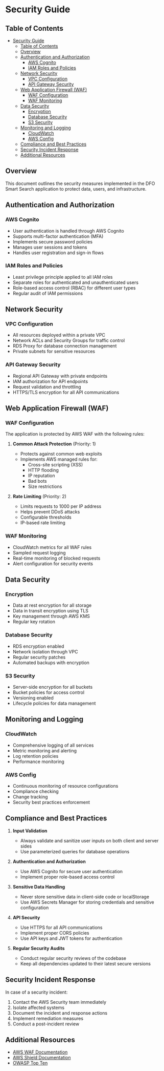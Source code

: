 # Security Guide

## Table of Contents

- [Security Guide](#security-guide)
  - [Table of Contents](#table-of-contents)
  - [Overview](#overview)
  - [Authentication and Authorization](#authentication-and-authorization)
    - [AWS Cognito](#aws-cognito)
    - [IAM Roles and Policies](#iam-roles-and-policies)
  - [Network Security](#network-security)
    - [VPC Configuration](#vpc-configuration)
    - [API Gateway Security](#api-gateway-security)
  - [Web Application Firewall (WAF)](#web-application-firewall-waf)
    - [WAF Configuration](#waf-configuration)
    - [WAF Monitoring](#waf-monitoring)
  - [Data Security](#data-security)
    - [Encryption](#encryption)
    - [Database Security](#database-security)
    - [S3 Security](#s3-security)
  - [Monitoring and Logging](#monitoring-and-logging)
    - [CloudWatch](#cloudwatch)
    - [AWS Config](#aws-config)
  - [Compliance and Best Practices](#compliance-and-best-practices)
  - [Security Incident Response](#security-incident-response)
  - [Additional Resources](#additional-resources)

## Overview

This document outlines the security measures implemented in the DFO Smart Search application to protect data, users, and infrastructure.

## Authentication and Authorization

### AWS Cognito

- User authentication is handled through AWS Cognito
- Supports multi-factor authentication (MFA)
- Implements secure password policies
- Manages user sessions and tokens
- Handles user registration and sign-in flows

### IAM Roles and Policies

- Least privilege principle applied to all IAM roles
- Separate roles for authenticated and unauthenticated users
- Role-based access control (RBAC) for different user types
- Regular audit of IAM permissions

## Network Security

### VPC Configuration

- All resources deployed within a private VPC
- Network ACLs and Security Groups for traffic control
- RDS Proxy for database connection management
- Private subnets for sensitive resources

### API Gateway Security

- Regional API Gateway with private endpoints
- IAM authorization for API endpoints
- Request validation and throttling
- HTTPS/TLS encryption for all API communications

## Web Application Firewall (WAF)

### WAF Configuration

The application is protected by AWS WAF with the following rules:

1. **Common Attack Protection** (Priority: 1)
   - Protects against common web exploits
   - Implements AWS managed rules for:
     - Cross-site scripting (XSS)
     - HTTP flooding
     - IP reputation
     - Bad bots
     - Size restrictions

2. **Rate Limiting** (Priority: 2)
   - Limits requests to 1000 per IP address
   - Helps prevent DDoS attacks
   - Configurable thresholds
   - IP-based rate limiting

### WAF Monitoring

- CloudWatch metrics for all WAF rules
- Sampled request logging
- Real-time monitoring of blocked requests
- Alert configuration for security events

## Data Security

### Encryption

- Data at rest encryption for all storage
- Data in transit encryption using TLS
- Key management through AWS KMS
- Regular key rotation

### Database Security

- RDS encryption enabled
- Network isolation through VPC
- Regular security patches
- Automated backups with encryption

### S3 Security

- Server-side encryption for all buckets
- Bucket policies for access control
- Versioning enabled
- Lifecycle policies for data management

## Monitoring and Logging

### CloudWatch

- Comprehensive logging of all services
- Metric monitoring and alerting
- Log retention policies
- Performance monitoring

### AWS Config

- Continuous monitoring of resource configurations
- Compliance checking
- Change tracking
- Security best practices enforcement

## Compliance and Best Practices

1. **Input Validation**
   - Always validate and sanitize user inputs on both client and server sides
   - Use parameterized queries for database operations

2. **Authentication and Authorization**
   - Use AWS Cognito for secure user authentication
   - Implement proper role-based access control

3. **Sensitive Data Handling**
   - Never store sensitive data in client-side code or localStorage
   - Use AWS Secrets Manager for storing credentials and sensitive configuration

4. **API Security**
   - Use HTTPS for all API communications
   - Implement proper CORS policies
   - Use API keys and JWT tokens for authentication

5. **Regular Security Audits**
   - Conduct regular security reviews of the codebase
   - Keep all dependencies updated to their latest secure versions

## Security Incident Response

In case of a security incident:

1. Contact the AWS Security team immediately
2. Isolate affected systems
3. Document the incident and response actions
4. Implement remediation measures
5. Conduct a post-incident review

## Additional Resources

- [AWS WAF Documentation](https://docs.aws.amazon.com/waf/latest/developerguide/what-is-aws-waf.html)
- [AWS Shield Documentation](https://docs.aws.amazon.com/waf/latest/developerguide/shield-chapter.html)
- [OWASP Top Ten](https://owasp.org/www-project-top-ten/)
